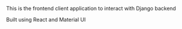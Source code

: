 This is the frontend client application to interact with Django backend

Built using React and Material UI
